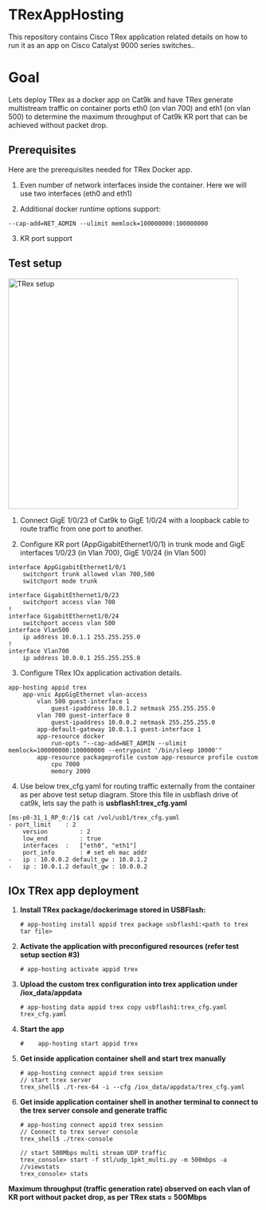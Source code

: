 # TRexAppHosting
This repository contains Cisco TRex application related details on how to run it as an app on Cisco Catalyst 9000 series switches..



# Goal

Lets deploy TRex as a docker app on Cat9k and have TRex generate multistream traffic on container
ports eth0 (on vlan 700) and eth1 (on vlan 500) to determine the maximum throughput of Cat9k KR port
that can be achieved without packet drop.



## Prerequisites
Here are the prerequisites needed for TRex Docker app. 

1. Even number of network interfaces inside the container. Here we will use two interfaces (eth0 and eth1) 

2. Additional docker runtime options support: 

```
--cap-add=NET_ADMIN --ulimit memlock=100000000:100000000
```

3. KR port support 



## Test setup

<img width="462" alt="TRex setup" src="https://user-images.githubusercontent.com/7672865/58609433-67b49200-825c-11e9-99e5-4358941b20a5.png">



1. Connect GigE 1/0/23 of Cat9k to GigE 1/0/24 with a loopback cable to route traffic from one port to another. 

2. Configure KR port (AppGigabitEthernet1/0/1) in trunk mode and GigE interfaces 1/0/23 (in Vlan 700), GigE 1/0/24 (in Vlan 500) 

```
interface AppGigabitEthernet1/0/1 
	switchport trunk allowed vlan 700,500
	switchport mode trunk

interface GigabitEthernet1/0/23 
	switchport access vlan 700
!
interface GigabitEthernet1/0/24
	switchport access vlan 500
interface Vlan500
	ip address 10.0.1.1 255.255.255.0
!
interface Vlan700
	ip address 10.0.0.1 255.255.255.0
```

3. Configure TRex IOx application activation details.

```
app-hosting appid trex
	app-vnic AppGigEthernet vlan-access
		vlan 500 guest-interface 1
			guest-ipaddress 10.0.1.2 netmask 255.255.255.0
		vlan 700 guest-interface 0
			guest-ipaddress 10.0.0.2 netmask 255.255.255.0
		app-default-gateway 10.0.1.1 guest-interface 1 
		app-resource docker
			run-opts "--cap-add=NET_ADMIN --ulimit memlock=100000000:100000000 --entrypoint '/bin/sleep 10000'"
		app-resource package­profile custom app-resource profile custom
			cpu 7000 
			memory 2000
```



4. Use below trex_cfg.yaml for routing traffic externally from the container as per above test setup
   diagram. Store this file in usbflash drive of cat9k, lets say the path is **usbflash1:trex_cfg.yaml**



```
[ms-p0-31_1_RP_0:/]$ cat /vol/usb1/trex_cfg.yaml
- port_limit	: 2 
	version 		: 2
	low_end 		: true
	interfaces	:	["eth0", "eth1"]
	port_info		: # set eh mac addr
-	ip : 10.0.0.2 default_gw : 10.0.1.2
-	ip : 10.0.1.2 default_gw : 10.0.0.2
```





## **IOx TRex app deployment**



1. **Install TRex package/dockerimage stored in USBFlash:**

   ```
   # app-hosting install appid trex package usbflash1:<path to trex tar file>
   ```

2. **Activate the application with pre­configured resources (refer test setup section #3)**

   ```
   # app-hosting activate appid trex
   ```

   

3. **Upload the custom trex configuration into trex application under /iox_data/appdata**

   ```
   # app-hosting data appid trex copy usbflash1:trex_cfg.yaml trex_cfg.yaml
   ```

   

4. **Start the app**

   ```
   #	app-hosting start appid trex
   ```

   

5. **Get inside application container shell and start trex manually**

   ```
   # app-hosting connect appid trex session
   // start trex server
   trex_shell$ ./t-rex-64 -i --cfg /iox_data/appdata/trex_cfg.yaml
   ```

   

6. **Get inside application container shell in another terminal to connect to the trex server console and generate traffic**

   ```
   # app-hosting connect appid trex session
   // Connect to trex server console
   trex_shell$ ./trex-console
   
   // start 500Mbps multi stream UDP traffic
   trex_console> start -f stl/udp_1pkt_multi.py -m 500mbps -a //viewstats
   trex_console> stats
   ```


**Maximum throughput (traffic generation rate) observed on each vlan of KR port without packet drop, as per TRex stats = 500Mbps**

